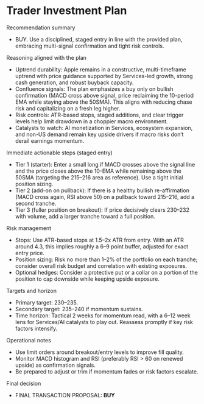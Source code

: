 # Trader Investment Plan

Recommendation summary
- BUY. Use a disciplined, staged entry in line with the provided plan, embracing multi-signal confirmation and tight risk controls.

Reasoning aligned with the plan
- Uptrend durability: Apple remains in a constructive, multi-timeframe uptrend with price guidance supported by Services-led growth, strong cash generation, and robust buyback capacity.
- Confluence signals: The plan emphasizes a buy only on bullish confirmation (MACD cross above signal, price reclaiming the 10-period EMA while staying above the 50SMA). This aligns with reducing chase risk and capitalizing on a fresh leg higher.
- Risk controls: ATR-based stops, staged additions, and clear trigger levels help limit drawdown in a choppier macro environment.
- Catalysts to watch: AI monetization in Services, ecosystem expansion, and non-US demand remain key upside drivers if macro risks don’t derail earnings momentum.

Immediate actionable steps (staged entry)
- Tier 1 (starter): Enter a small long if MACD crosses above the signal line and the price closes above the 10-EMA while remaining above the 50SMA (targeting the 215–216 area as reference). Use a tight initial position sizing.
- Tier 2 (add-on on pullback): If there is a healthy bullish re-affirmation (MACD cross again, RSI above 50) on a pullback toward 215–216, add a second tranche.
- Tier 3 (fuller position on breakout): If price decisively clears 230–232 with volume, add a larger tranche toward a full position.

Risk management
- Stops: Use ATR-based stops at 1.5–2x ATR from entry. With an ATR around 4.3, this implies roughly a 6–9 point buffer, adjusted for exact entry price.
- Position sizing: Risk no more than 1–2% of the portfolio on each tranche; consider overall risk budget and correlation with existing exposures.
- Optional hedges: Consider a protective put or a collar on a portion of the position to cap downside while keeping upside exposure.

Targets and horizon
- Primary target: 230–235.
- Secondary target: 235–240 if momentum sustains.
- Time horizon: Tactical 2 weeks for momentum read, with a 6–12 week lens for Services/AI catalysts to play out. Reassess promptly if key risk factors intensify.

Operational notes
- Use limit orders around breakout/entry levels to improve fill quality.
- Monitor MACD histogram and RSI (preferably RSI > 60 on renewed upside) as confirmation signals.
- Be prepared to adjust or trim if momentum fades or risk factors escalate.

Final decision
- FINAL TRANSACTION PROPOSAL: **BUY**
